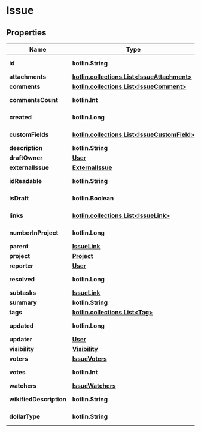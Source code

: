 
# Issue

## Properties
Name | Type | Description | Notes
------------ | ------------- | ------------- | -------------
**id** | **kotlin.String** |  |  [optional] [readonly]
**attachments** | [**kotlin.collections.List&lt;IssueAttachment&gt;**](IssueAttachment.md) |  |  [optional]
**comments** | [**kotlin.collections.List&lt;IssueComment&gt;**](IssueComment.md) |  |  [optional]
**commentsCount** | **kotlin.Int** |  |  [optional] [readonly]
**created** | **kotlin.Long** |  |  [optional] [readonly]
**customFields** | [**kotlin.collections.List&lt;IssueCustomField&gt;**](IssueCustomField.md) |  |  [optional] [readonly]
**description** | **kotlin.String** |  |  [optional]
**draftOwner** | [**User**](User.md) |  |  [optional]
**externalIssue** | [**ExternalIssue**](ExternalIssue.md) |  |  [optional]
**idReadable** | **kotlin.String** |  |  [optional] [readonly]
**isDraft** | **kotlin.Boolean** |  |  [optional] [readonly]
**links** | [**kotlin.collections.List&lt;IssueLink&gt;**](IssueLink.md) |  |  [optional] [readonly]
**numberInProject** | **kotlin.Long** |  |  [optional] [readonly]
**parent** | [**IssueLink**](IssueLink.md) |  |  [optional]
**project** | [**Project**](Project.md) |  |  [optional]
**reporter** | [**User**](User.md) |  |  [optional]
**resolved** | **kotlin.Long** |  |  [optional] [readonly]
**subtasks** | [**IssueLink**](IssueLink.md) |  |  [optional]
**summary** | **kotlin.String** |  |  [optional]
**tags** | [**kotlin.collections.List&lt;Tag&gt;**](Tag.md) |  |  [optional]
**updated** | **kotlin.Long** |  |  [optional] [readonly]
**updater** | [**User**](User.md) |  |  [optional]
**visibility** | [**Visibility**](Visibility.md) |  |  [optional]
**voters** | [**IssueVoters**](IssueVoters.md) |  |  [optional]
**votes** | **kotlin.Int** |  |  [optional] [readonly]
**watchers** | [**IssueWatchers**](IssueWatchers.md) |  |  [optional]
**wikifiedDescription** | **kotlin.String** |  |  [optional] [readonly]
**dollarType** | **kotlin.String** |  |  [optional] [readonly]



